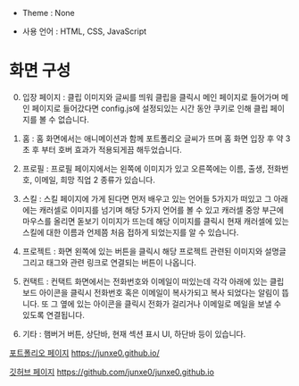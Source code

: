 - Theme : None

- 사용 언어 : HTML, CSS, JavaScript

# 화면 구성
0. 입장 페이지 : 클립 이미지와 글씨를 띄워 클립을 클릭시 메인 페이지로 들어가며 메인 페이지로 들어갔다면 config.js에 
설정되있는 시간 동안 쿠키로 인해 클립 페이지를 볼 수 없습니다.

1. 홈 : 홈 화면에서는 애니메이션과 함께 포트폴리오 글씨가 뜨며 홈 화면 입장 후 약 3초 후 부터 호버 효과가 적용되게끔 해두었습니다.

2. 프로필 : 프로필 페이지에서는 왼쪽에 이미지가 있고 오른쪽에는 이름, 출생, 전화번호, 이메일, 희망 직업 2 종류가 있습니다.

3. 스킬 : 스킬 페이지에 가게 된다면 먼저 배우고 있는 언어들 5가지가 떠있고 그 아래에는 캐러셀로 이미지를 넘기며 해당 5가지 언어를 볼 수 있고 캐러셀 중앙 부근에 마우스를 올리면 돋보기 이미지가 뜨는데 해당 이미지를 클릭시 현재 캐러셀에 있는 스킬에 대한 이름과 언제쯤 처음 접하게 되었는지를 알 수 있습니다.

4. 프로젝트 : 화면 왼쪽에 있는 버튼을 클릭시 해당 프로젝트 관련된 이미지와 설명글 그리고 태그와 관련 링크로 연결되는 버튼이 나옵니다.

5. 컨택트 : 컨택트 화면에서는 전화번호와 이메일이 떠있는데 각각 아래에 있는 클립 보드 아이콘을 클릭시 전화번호 혹은 이메일이 복사가되고 복사 되었다는 알림이 뜹니다. 또 그 옆에 있는 아이콘을 클릭시 전화가 걸리거나 이메일로 메일을 보낼 수 있도록 연결됩니다.

6. 기타 : 햄버거 버튼, 상단바, 현재 섹션 표시 UI, 하단바 등이 있습니다.

[포트폴리오 페이지](https://junxe0.github.io/, "포트폴리오 페이지") <https://junxe0.github.io/>

[깃허브 페이지](https://github.com/junxe0/junxe0.github.io, "깃허브 소스 코드") <https://github.com/junxe0/junxe0.github.io>